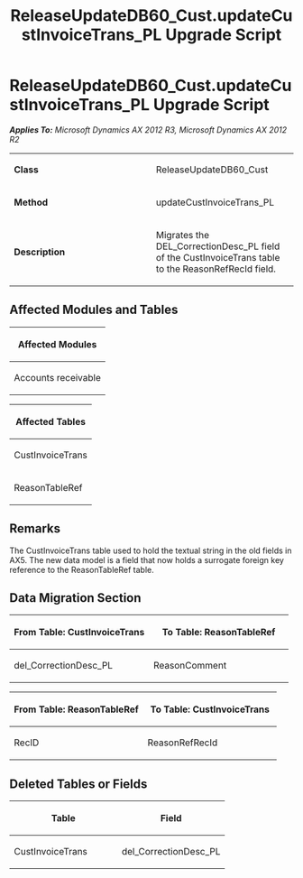 ﻿---
title: ReleaseUpdateDB60_Cust.updateCustInvoiceTrans_PL Upgrade Script
TOCTitle: ReleaseUpdateDB60_Cust.updateCustInvoiceTrans_PL Upgrade Script
ms:assetid: ead2effc-df8d-630e-eea8-e5a03f724821
ms:mtpsurl: https://msdn.microsoft.com/en-us/library/JJ719903(v=AX.60)
ms:contentKeyID: 49711975
ms.date: 05/18/2015
mtps_version: v=AX.60
---

# ReleaseUpdateDB60\_Cust.updateCustInvoiceTrans\_PL Upgrade Script 


_**Applies To:** Microsoft Dynamics AX 2012 R3, Microsoft Dynamics AX 2012 R2_

<table>
<colgroup>
<col style="width: 50%" />
<col style="width: 50%" />
</colgroup>
<tbody>
<tr class="odd">
<td><p><strong>Class</strong></p></td>
<td><p>ReleaseUpdateDB60_Cust</p></td>
</tr>
<tr class="even">
<td><p><strong>Method</strong></p></td>
<td><p>updateCustInvoiceTrans_PL</p></td>
</tr>
<tr class="odd">
<td><p><strong>Description</strong></p></td>
<td><p>Migrates the DEL_CorrectionDesc_PL field of the CustInvoiceTrans table to the ReasonRefRecId field.</p></td>
</tr>
</tbody>
</table>


## Affected Modules and Tables

<table>
<colgroup>
<col style="width: 100%" />
</colgroup>
<thead>
<tr class="header">
<th><p>Affected Modules</p></th>
</tr>
</thead>
<tbody>
<tr class="odd">
<td><p>Accounts receivable</p></td>
</tr>
</tbody>
</table>


<table>
<colgroup>
<col style="width: 100%" />
</colgroup>
<thead>
<tr class="header">
<th><p>Affected Tables</p></th>
</tr>
</thead>
<tbody>
<tr class="odd">
<td><p>CustInvoiceTrans</p></td>
</tr>
<tr class="even">
<td><p>ReasonTableRef</p></td>
</tr>
</tbody>
</table>


## Remarks

The CustInvoiceTrans table used to hold the textual string in the old fields in AX5. The new data model is a field that now holds a surrogate foreign key reference to the ReasonTableRef table.

## Data Migration Section

<table>
<colgroup>
<col style="width: 50%" />
<col style="width: 50%" />
</colgroup>
<thead>
<tr class="header">
<th><p>From Table: CustInvoiceTrans</p></th>
<th><p>To Table: ReasonTableRef</p></th>
</tr>
</thead>
<tbody>
<tr class="odd">
<td><p>del_CorrectionDesc_PL</p></td>
<td><p>ReasonComment</p></td>
</tr>
</tbody>
</table>


<table>
<colgroup>
<col style="width: 50%" />
<col style="width: 50%" />
</colgroup>
<thead>
<tr class="header">
<th><p>From Table: ReasonTableRef</p></th>
<th><p>To Table: CustInvoiceTrans</p></th>
</tr>
</thead>
<tbody>
<tr class="odd">
<td><p>RecID</p></td>
<td><p>ReasonRefRecId</p></td>
</tr>
</tbody>
</table>


## Deleted Tables or Fields

<table>
<colgroup>
<col style="width: 50%" />
<col style="width: 50%" />
</colgroup>
<thead>
<tr class="header">
<th><p>Table</p></th>
<th><p>Field</p></th>
</tr>
</thead>
<tbody>
<tr class="odd">
<td><p>CustInvoiceTrans</p></td>
<td><p>del_CorrectionDesc_PL</p></td>
</tr>
</tbody>
</table>

  



